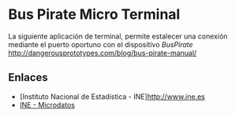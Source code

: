 # Bus Pirate Micro Terminal

La siguiente aplicación de terminal, permite estalecer una conexión mediante el puerto oportuno con el dispositivo *BusPirate* <http://dangerousprototypes.com/blog/bus-pirate-manual/>
 
## Enlaces

- [Instituto Nacional de Estadística - INE]<http://www.ine.es>
- [INE - Microdatos](http://www.ine.es/prodyser/microdatos.htm)
